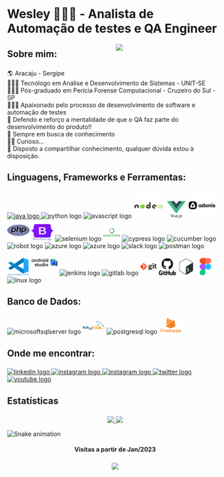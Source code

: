 <h1 align="left"> Wesley 👩🏾‍💻 - Analista de Automação de testes e QA Engineer</h1>
<img align="right" width="250" src="https://miro.medium.com/max/540/1*ng1IK0_zOVux2Wg6BL68Zg.png"</img>

###

<h2 align="left">Sobre mim:</h2>

###

<p align="left">🌎 Aracaju - Sergipe<br> 👨🏽‍🎓 Tecnólogo em Análise e Desenvolvimento de Sistemas - UNIT-SE<br>👨🏽‍🎓 Pós-graduado em Perícia Forense Computacional - Cruzeiro do Sul - SP<br> 👩🏾‍💻 Apaixonado pelo processo de desenvolvimento de software e automação de testes<br>🐞 Defendo e reforço a mentalidade de que o QA faz parte do desenvolvimento do produto!!<br>🌱 Sempre em busca de conhecimento<br>🕵️‍♀️ Curioso...<br>🤝 Disposto a compartilhar conhecimento, qualquer dúvida estou à disposição.</p>

###

<h2 align="left">Linguagens, Frameworks e Ferramentas:</h2>

###

<div align="left">
   <a href="https://www.java.com/pt-BR//" target="_blank"> 
     <img src="https://cdn.jsdelivr.net/gh/devicons/devicon/icons/java/java-original.svg" height="40" width="52" alt="java logo"  />
     </a>
  <img src="https://cdn.jsdelivr.net/gh/devicons/devicon/icons/python/python-original.svg" height="40" width="52" alt="python logo"  />
  <img src="https://cdn.jsdelivr.net/gh/devicons/devicon/icons/javascript/javascript-original.svg" height="40" width="52" alt="javascript logo"  />
  <img src="https://github.com/devicons/devicon/blob/v2.15.1/icons/nodejs/nodejs-original-wordmark.svg" height="60" width="70" alt="node logo"  />
  <img src="https://github.com/devicons/devicon/blob/v2.15.1/icons/vuejs/vuejs-original-wordmark.svg" height="40" width="52" alt="vuejs logo"  />
  <img src="https://github.com/devicons/devicon/blob/v2.15.1/icons/adonisjs/adonisjs-original-wordmark.svg" height="60" width="62" alt="adonis logo"  />
  <img src="https://github.com/devicons/devicon/blob/v2.15.1/icons/php/php-original.svg" height="50" width="52" alt="php logo"  />
  <img src="https://github.com/devicons/devicon/blob/v2.15.1/icons/bootstrap/bootstrap-original-wordmark.svg" height="40" width="52" alt="bootstrap logo"  />
  <img src="https://seeklogo.com/images/S/selenium-logo-A1B53CEFB0-seeklogo.com.png" height="40" width="40" alt="selenium logo"  />
  <img src="https://github.com/devicons/devicon/blob/v2.15.1/icons/anaconda/anaconda-original-wordmark.svg" height="40" width="40" alt="anaconda logo"  />
  <img src="https://images.ctfassets.net/q5gr0s7pk997/Th8458WoDPgh1xOcYjv4Q/b2328d538c7d499853bfff3ac11540c5/Cypress.png" height="40" width="40" alt="cypress logo"  />
  <img src="https://i.pinimg.com/originals/87/e8/49/87e8491cdd5ee5dacf3059f0c0832ce7.png" height="40" width="45" alt="cucumber logo"  />
  <img src="https://cdn.jsdelivr.net/npm/simple-icons@4.19.0/icons/robotframework.svg" height="40" width="52" alt="robot logo"  />
  <img src="https://www.incredibuild.com/wp-content/uploads/2020/09/azure_devops-1.png" height="50" width="52" alt="azure logo"  />
  <img src="https://www.nitdit.com/wp-content/webp-express/webp-images/uploads/2020/11/ClickUp-Logo-NitDit.png.webp" height="50" width="52" alt="azure logo"  />
  <img src="https://upload.wikimedia.org/wikipedia/commons/b/b9/Slack_Technologies_Logo.svg" height="30" width="40" alt="slack logo"  />
  <img src="https://www.svgrepo.com/show/354202/postman-icon.svg" height="40" width="52" alt="postman logo"  />
  <img src="https://github.com/devicons/devicon/blob/v2.15.1/icons/vscode/vscode-original-wordmark.svg" height="40" width="52" alt="vscode logo"  />
  <img src="https://github.com/devicons/devicon/blob/v2.15.1/icons/androidstudio/androidstudio-original-wordmark.svg" height="60" width="62" alt="android logo"  />
  <img src="https://upload.wikimedia.org/wikipedia/commons/thumb/e/e9/Jenkins_logo.svg/1200px-Jenkins_logo.svg.png" height="40" width="30" alt="jenkins logo"  />
  <img src="https://cdn.jsdelivr.net/gh/devicons/devicon/icons/gitlab/gitlab-original.svg" height="40" width="52" alt="gitlab logo"  />
  <img src="https://github.com/devicons/devicon/blob/v2.15.1/icons/git/git-original-wordmark.svg" height="40" width="40" alt="git logo"  />
  <img src="https://github.com/devicons/devicon/blob/v2.15.1/icons/github/github-original-wordmark.svg" height="40" width="40" alt="github logo"  />
  <img src="https://github.com/devicons/devicon/blob/v2.15.1/icons/bash/bash-original.svg" height="40" width="40" alt="bash logo" 
  <img src="https://github.com/devicons/devicon/blob/v2.15.1/icons/markdown/markdown-original.svg" height="40" width="40" alt="markdown logo"  />
  <img src="https://github.com/devicons/devicon/blob/v2.15.1/icons/figma/figma-original.svg" height="40" width="40" alt="figma logo"  />
  <img src="https://upload.wikimedia.org/wikipedia/commons/thumb/f/f1/Icons8_flat_linux.svg/1200px-Icons8_flat_linux.svg.png" height="40" width="52" alt="linux logo"  />
  
</div>

###

<h2 align="left">Banco de Dados:</h2>

###

<div align="left">
  <img src="https://cdn.jsdelivr.net/gh/devicons/devicon/icons/microsoftsqlserver/microsoftsqlserver-plain.svg" height="40" width="52" alt="microsoftsqlserver logo"  />
  <img src="https://github.com/devicons/devicon/blob/v2.15.1/icons/mysql/mysql-original-wordmark.svg" height="40" width="52" alt="mysql logo"  />
  <img src="https://cdn.jsdelivr.net/gh/devicons/devicon/icons/postgresql/postgresql-original.svg" height="40" width="52" alt="postgresql logo"  />
  <img src="https://github.com/devicons/devicon/blob/v2.15.1/icons/firebase/firebase-plain-wordmark.svg" height="40" width="52" alt="firebase logo"  />
</div>

###

<h2 align="left">Onde me encontrar:</h2>

###

<div align="left">
  <a href="https://www.linkedin.com/in/wesleyalmeida-qa/" target="_blank">
    <img src="https://raw.githubusercontent.com/maurodesouza/profile-readme-generator/master/src/assets/icons/social/linkedin/default.svg" width="52" height="40" alt="linkedin logo"  />
  </a>
  <a href="https://www.instagram.com/wesley_cristian/" target="_blank">
    <img src="https://raw.githubusercontent.com/maurodesouza/profile-readme-generator/master/src/assets/icons/social/instagram/default.svg" width="52" height="40" alt="instagram logo"  />
  </a>
  
  <a href="https://lab.coodesh.com/w.almeida/" target="_blank">
    <img src="https://cdn.jsdelivr.net/gh/devicons/devicon/icons/gitlab/gitlab-original.svg" width="52" height="40" alt="instagram logo"  />
  </a>
  <a href="https://twitter.com/wesleyajuse" target="_blank">
    <img src="https://raw.githubusercontent.com/maurodesouza/profile-readme-generator/master/src/assets/icons/social/twitter/default.svg" width="52" height="40" alt="twitter logo"  />
  </a>
  <a href="https://www.youtube.com/channel/UCk9diY3H_wU3bzj42i6NCaw" target="_blank">
    <img src="https://raw.githubusercontent.com/maurodesouza/profile-readme-generator/master/src/assets/icons/social/youtube/default.svg" width="52" height="40" alt="youtube logo"  />
  </a>
</div>

###

<h2 align="left">Estatísticas</h2>

###
<div align="center">
  <a href="https://github.com/wesleyaju">
    <img height="150em" src="https://github-readme-stats.vercel.app/api?username=wesleyaju&count_private=true&include_all_commits=true&show_icons=true&theme=dracula&hide_border=false&show_owner=true"/>
    <img height="150em" src="https://github-readme-stats.vercel.app/api/top-langs/?username=wesleyaju&theme=dracula&hide_border=false&&layout=compact"/>
  </a>
</div>
  
![Snake animation](https://github.com/wesleyaju/wesleyaju/blob/output/github-contribution-grid-snake.svg)

<h4 align="center">Visitas a partir de Jan/2023</h4>

###

<div align="center">
  <img src="https://profile-counter.glitch.me/wesleyaju/count.svg?"  />
</div>

